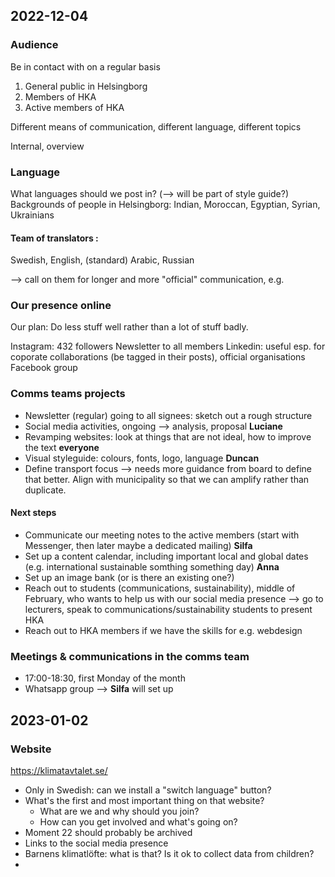 ## 2022-12-04

### Audience
Be in contact with on a regular basis
1. General public in Helsingborg
2. Members of HKA
3. Active members of HKA


Different means of communication, different language, different topics

Internal, overview 

### Language
What languages should we post in? (--> will be part of style guide?)
Backgrounds of people in Helsingborg: Indian, Moroccan, Egyptian, Syrian, Ukrainians

#### Team of translators :
Swedish, English, (standard) Arabic, Russian

--> call on them for longer and more "official" communication, e.g. 

### Our presence online
Our plan: Do less stuff well rather than a lot of stuff badly.


Instagram: 432 followers
Newsletter to all members
Linkedin: useful esp. for coporate collaborations (be tagged in their posts), official organisations
Facebook group


### Comms teams projects
- Newsletter (regular) going to all signees: sketch out a rough structure
- Social media activities, ongoing --> analysis, proposal **Luciane**
- Revamping websites: look at things that are not ideal, how to improve the text **everyone**
- Visual styleguide: colours, fonts, logo, language  **Duncan**
- Define transport focus --> needs more guidance from board to define that better. Align with municipality so that we can amplify rather than duplicate. 




#### Next steps
- Communicate our meeting notes to the active members (start with Messenger, then later maybe a dedicated mailing) **Silfa**
- Set up a content calendar, including important local and global dates (e.g. international sustainable somthing something day) **Anna** 
- Set up an image bank (or is there an existing one?)
- Reach out to students (communications, sustainability), middle of February, who wants to help us with our social media presence --> go to lecturers, speak to communications/sustainability students to present HKA
- Reach out to HKA members if we have the skills for e.g. webdesign


### Meetings & communications in the comms team
- 17:00-18:30, first Monday of the month
- Whatsapp group --> **Silfa** will set up


## 2023-01-02

### Website
https://klimatavtalet.se/

- Only in Swedish: can we install a "switch language" button?
- What's the first and most important thing on that website?
	- What are we and why should you join?
	- How can you get involved and what's going on?
- Moment 22 should probably be archived
- Links to the social media presence
- Barnens klimatlöfte: what is that? Is it ok to collect data from children?
- 